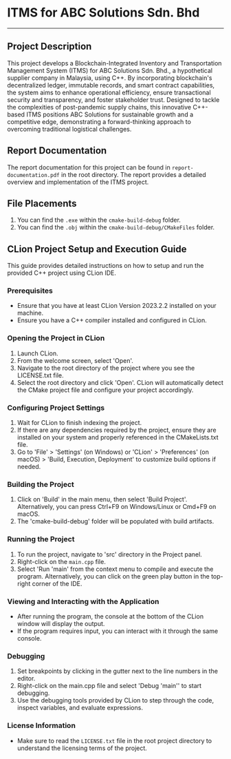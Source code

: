 # ITMS for ABC Solutions Sdn. Bhd

---

## Project Description

This project develops a Blockchain-Integrated Inventory and Transportation Management System (ITMS) for ABC Solutions Sdn. Bhd.,
a hypothetical supplier company in Malaysia, using C++. By incorporating blockchain's decentralized ledger, immutable records,
and smart contract capabilities, the system aims to enhance operational efficiency, ensure transactional security and transparency,
and foster stakeholder trust. Designed to tackle the complexities of post-pandemic supply chains,
this innovative C++-based ITMS positions ABC Solutions for sustainable growth and a competitive edge,
demonstrating a forward-thinking approach to overcoming traditional logistical challenges.

## Report Documentation

The report documentation for this project can be found in `report-documentation.pdf` in the root directory. The report provides a detailed overview 
and implementation of the ITMS project.

## File Placements

1. You can find the `.exe` within the `cmake-build-debug` folder.
2. You can find the `.obj` within the `cmake-build-debug/CMakeFiles` folder.

## CLion Project Setup and Execution Guide

This guide provides detailed instructions on how to setup and run the provided C++ project using CLion IDE.

### Prerequisites

- Ensure that you have at least CLion Version 2023.2.2 installed on your machine.
- Ensure you have a C++ compiler installed and configured in CLion.

### Opening the Project in CLion

1. Launch CLion.
2. From the welcome screen, select 'Open'.
3. Navigate to the root directory of the project where you see the LICENSE.txt file.
4. Select the root directory and click 'Open'. CLion will automatically detect the CMake project file and configure your project accordingly.

### Configuring Project Settings

1. Wait for CLion to finish indexing the project.
2. If there are any dependencies required by the project, ensure they are installed on your system and properly referenced in the CMakeLists.txt file.
3. Go to 'File' > 'Settings' (on Windows) or 'CLion' > 'Preferences' (on macOS) > 'Build, Execution, Deployment' to customize build options if needed.

### Building the Project

1. Click on 'Build' in the main menu, then select 'Build Project'.
   Alternatively, you can press Ctrl+F9 on Windows/Linux or Cmd+F9 on macOS.
2. The 'cmake-build-debug' folder will be populated with build artifacts.

### Running the Project

1. To run the project, navigate to 'src' directory in the Project panel.
2. Right-click on the `main.cpp` file.
3. Select 'Run 'main' from the context menu to compile and execute the program.
   Alternatively, you can click on the green play button in the top-right corner of the IDE.

### Viewing and Interacting with the Application

- After running the program, the console at the bottom of the CLion window will display the output.
- If the program requires input, you can interact with it through the same console.

### Debugging

1. Set breakpoints by clicking in the gutter next to the line numbers in the editor.
2. Right-click on the main.cpp file and select 'Debug 'main'' to start debugging.
3. Use the debugging tools provided by CLion to step through the code, inspect variables, and evaluate expressions.

### License Information

- Make sure to read the `LICENSE.txt` file in the root project directory to understand the licensing terms of the project.
